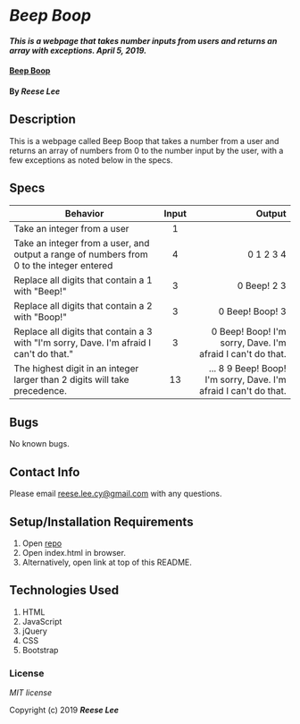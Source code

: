 # _Beep Boop_

#### _This is a webpage that takes number inputs from users and returns an array with exceptions. April 5, 2019._

#### [Beep Boop](https://reese-lee.github.io/beep-boop)

#### By _Reese Lee_

## Description

This is a webpage called Beep Boop that takes a number from a user and returns an array of numbers from 0 to the number input by the user, with a few exceptions as noted below in the specs.

## Specs

| Behavior | Input | Output |
| ------------- |:-------------:| -----:|
| Take an integer from a user | 1 |  |
| Take an integer from a user, and output a range of numbers from 0 to the integer entered | 4 | 0 1 2 3 4  |
| Replace all digits that contain a 1 with "Beep!" | 3 | 0 Beep! 2 3 |
| Replace all digits that contain a 2 with "Boop!" | 3 | 0 Beep! Boop! 3 |
| Replace all digits that contain a 3 with "I'm sorry, Dave. I'm afraid I can't do that." | 3 | 0 Beep! Boop! I'm sorry, Dave. I'm afraid I can't do that. |
| The highest digit in an integer larger than 2 digits will take precedence. | 13 | ... 8 9 Beep! Boop! I'm sorry, Dave. I'm afraid I can't do that. |


## Bugs
No known bugs.

## Contact Info
Please email reese.lee.cy@gmail.com with any questions.

## Setup/Installation Requirements

1. Open [repo](https://github.com/reese-lee/beep-boop.git)
2. Open index.html in browser.
3. Alternatively, open link at top of this README.


## Technologies Used

1. HTML
2. JavaScript
3. jQuery
4. CSS
5. Bootstrap

### License

*MIT license*

Copyright (c) 2019 **_Reese Lee_**
